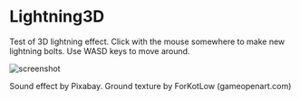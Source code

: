 # Lightning3D

Test of 3D lightning effect. 
Click with the mouse somewhere to make new lightning bolts.
Use WASD keys to move around.


![screenshot](https://github.com/MonstrousSoftware/Lightning3D/assets/49096535/58640b8e-f1a7-4608-84ed-b0438eaab555)



Sound effect by Pixabay.
Ground texture by ForKotLow (gameopenart.com)
